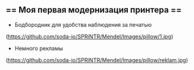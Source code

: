 ## == Моя первая модернизация принтера ==

 - Бодбородник для удобства наблюдения за печатью

(https://github.com/soda-io/SPRiNTR/Mendel/Images/pillow/1.jpg)

 - Немного рекламы 

(https://github.com/soda-io/SPRiNTR/Mendel/Images/pillow/reklam.jpg)

